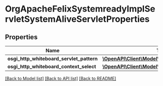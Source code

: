# OrgApacheFelixSystemreadyImplServletSystemAliveServletProperties

## Properties
Name | Type | Description | Notes
------------ | ------------- | ------------- | -------------
**osgi_http_whiteboard_servlet_pattern** | [**\OpenAPI\Client\Model\ConfigNodePropertyString**](ConfigNodePropertyString.md) |  | [optional] 
**osgi_http_whiteboard_context_select** | [**\OpenAPI\Client\Model\ConfigNodePropertyString**](ConfigNodePropertyString.md) |  | [optional] 

[[Back to Model list]](../README.md#documentation-for-models) [[Back to API list]](../README.md#documentation-for-api-endpoints) [[Back to README]](../README.md)


